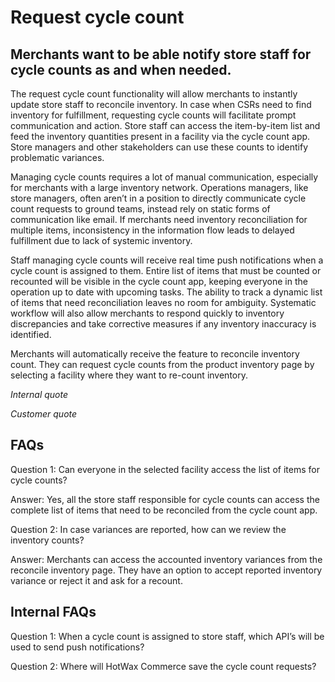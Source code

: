 # Request cycle count

## Merchants want to be able notify store staff for cycle counts as and when needed.

The request cycle count functionality will allow merchants to instantly update store staff to reconcile inventory. In case when CSRs need to find inventory for fulfillment, requesting cycle counts will facilitate prompt communication and action. Store staff can access the item-by-item list and feed the inventory quantities present in a facility via the cycle count app. Store managers and other stakeholders can use these counts to identify problematic variances.

Managing cycle counts requires a lot of manual communication, especially for merchants with a large inventory network. Operations managers, like store managers, often aren’t in a position to directly communicate cycle count requests to ground teams, instead rely on static forms of communication like email. If merchants need inventory reconciliation for multiple items, inconsistency in the information flow leads to delayed fulfillment due to lack of systemic inventory.

Staff managing cycle counts will receive real time push notifications when a cycle count is assigned to them. Entire list of items that must be counted or recounted will be visible in the cycle count app, keeping everyone in the operation up to date with upcoming tasks. The ability to track a dynamic list of items that need reconciliation leaves no room for ambiguity. Systematic workflow will also allow merchants to respond quickly to inventory discrepancies and take corrective measures if any inventory inaccuracy is identified.

Merchants will automatically receive the feature to reconcile inventory count. They can request cycle counts from the product inventory page by selecting a facility where they want to re-count inventory. 

*Internal quote* 

*Customer quote* 


## FAQs

Question 1: Can everyone in the selected facility access the list of items for cycle counts?

Answer: Yes, all the store staff responsible for cycle counts can access the complete list of items that need to be reconciled from the cycle count app. 

Question 2: In case variances are reported, how can we review the inventory counts?

Answer: Merchants can access the accounted inventory variances from the reconcile inventory page. They have an option to accept reported inventory variance or reject it and ask for a recount.

## Internal FAQs

Question 1: When a cycle count is assigned to store staff, which API’s will be used to send push notifications?

Question 2: Where will HotWax Commerce save the cycle count requests?




